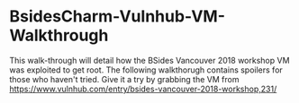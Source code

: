 # BsidesCharm-Vulnhub-VM-Walkthrough
This walk-through will detail how the BSides Vancouver 2018 workshop VM was exploited to get root.
The following walkthorugh contains spoilers for those who haven't tried. Give it a try by grabbing the VM from https://www.vulnhub.com/entry/bsides-vancouver-2018-workshop,231/


